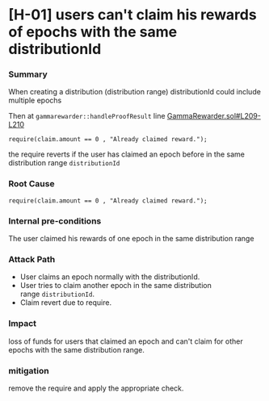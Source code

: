 


# [H-01] users can't claim his rewards of epochs with the same distributionId

### Summary

When creating a distribution (distribution range) distributionId could include multiple epochs

Then at `gammarewarder::handleProofResult` line [GammaRewarder.sol#L209-L210](https://github.com/sherlock-audit/2024-10-gamma-rewarder/blob/475f7fbd0f7c2717ed585a67632e9a675b51c306/GammaRewarder/contracts/GammaRewarder.sol#L209-L210)

```solidity
require(claim.amount == 0 , "Already claimed reward.");
```

the require reverts if the user has claimed an epoch before in the same distribution range `distributionId`

### Root Cause

```solidity
require(claim.amount == 0 , "Already claimed reward.");
```

### Internal pre-conditions

The user claimed his rewards of one epoch in the same distribution range

### Attack Path

- User claims an epoch normally with the distributionId.
- User tries to claim another epoch in the same distribution range `distributionId`.
- Claim revert due to require.

### Impact

loss of funds for users that claimed an epoch and can't claim for other epochs with the same distribution range.

### mitigation

remove the require and apply the appropriate check.